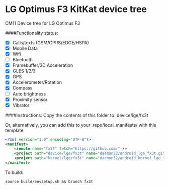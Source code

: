 LG Optimus F3 KitKat device tree
=============

CM11 Device tree for LG Optimus F3

####Functionality status:
- [x] Calls/texts (GSM/GPRS/EDGE/HSPA)
- [x] Mobile Data
- [x] Wifi
- [ ] Bluetooth
- [x] Framebuffer/3D Acceleration
- [x] GLES 1/2/3
- [x] GPS
- [x] Accelerometer/Rotation
- [x] Compass
- [ ] Auto brightness
- [x] Proximity sensor
- [x] Vibrator

####Instructions:
Copy the contents of this folder to: device/lge/fx3t

Or, alternatively, you can add this to your .repo/local_manifests/ with this template:
```xml
<?xml version="1.0" encoding="UTF-8"?>
<manifest>
	<remote name="fx3t" fetch="https://github.com/" />
	<project path="device/lge/fx3t" name="daemon32/android_lge_fx3t.git" remote="fx3t" revision="master" />
	<project path="kernel/lge/fx3t" name="daemon32/android_kernel_lge_fx3t.git" remote="fx3t" revision="master" />
</manifest>
```

To build:
```
source build/envsetup.sh && brunch fx3t
```
